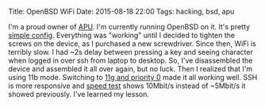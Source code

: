 Title: OpenBSD WiFi
Date: 2015-08-18 22:00
Tags: hacking, bsd, apu

I'm a proud owner of [APU](http://pcengines.ch/apu.htm). I'm currently running
OpenBSD on it. It's pretty [simple config](https://github.com/mekanix/openbsd-config).
Everything was "working" until I decided to tighten the screws on the device, as
I purchased a new screwdriver. Since then, WiFi is terribly slow. I had ~2s
delay between pressing a key and seeing character when logged in over ssh from
laptop to desktop. So, I've disassembled the device and assembled it all over
again, but no luck. Then I realized that I'm using 11b mode. Switching to
[11g and priority 0](https://github.com/mekanix/openbsd-config/commit/08cb7e40cb1f67e446d6255327661af9aeb87f4b)
made it all working well. SSH is more responsive and
[speed test](http://speedtest.net) shows 10Mbit/s instead of ~5Mbit/s it showed
previously. I've learned my lesson.
